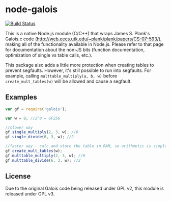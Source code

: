 node-galois
===========

[![Build Status](https://travis-ci.org/sbisbee/node-galois.png?branch=master)](https://travis-ci.org/sbisbee/node-galois)

This is a native Node.js module (C/C++) that wraps James S. Plank's Galois.c
code (http://web.eecs.utk.edu/~plank/plank/papers/CS-07-593/), making all of
the functionality available in Node.js. Please refer to that page for
documentation about the non-JS bits (function documentation, optimization of
single vs table calls, etc.).

This package also adds a little more protection when creating tables to prevent
segfaults. However, it's still possible to run into segfaults. For example,
calling `multtable_multiply(a, b, w)` before `create_mult_tables(w)` will be
allowed and cause a segfault.

Examples
--------

```javascript
var gf = require('galois');

var w = 8; //2^8 = GF256

//slower way
gf.single_multiply(2, 3, w); //6
gf.single_divide(6, 3, w); //2

//faster way - calc and store the table in RAM, so arithmetic is simple lookups
gf.create_mult_tables(w); 
gf.multtable_multiply(2, 3, w); //6
gf.multtable_divide(6, 3, w); //2
```

License
-------

Due to the original Galois code being released under GPL v2, this module is
released under GPL v3.
